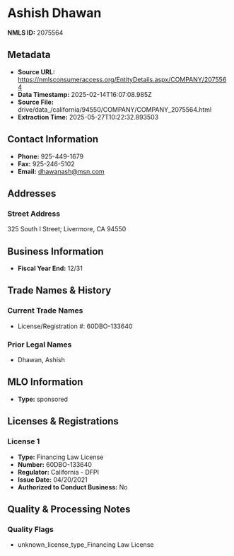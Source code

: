 # Ashish Dhawan

**NMLS ID:** 2075564

## Metadata
- **Source URL:** https://nmlsconsumeraccess.org/EntityDetails.aspx/COMPANY/2075564
- **Data Timestamp:** 2025-02-14T16:07:08.985Z
- **Source File:** drive/data_/california/94550/COMPANY/COMPANY_2075564.html
- **Extraction Time:** 2025-05-27T10:22:32.893503

## Contact Information
- **Phone:** 925-449-1679
- **Fax:** 925-246-5102
- **Email:** dhawanash@msn.com

## Addresses
### Street Address
325 South I Street; Livermore, CA 94550

## Business Information
- **Fiscal Year End:** 12/31

## Trade Names & History
### Current Trade Names
- License/Registration #: 60DBO-133640

### Prior Legal Names
- Dhawan, Ashish

## MLO Information
- **Type:** sponsored

## Licenses & Registrations

### License 1
- **Type:** Financing Law License
- **Number:** 60DBO-133640
- **Regulator:** California - DFPI
- **Issue Date:** 04/20/2021
- **Authorized to Conduct Business:** No

## Quality & Processing Notes
### Quality Flags
- unknown_license_type_Financing Law License
